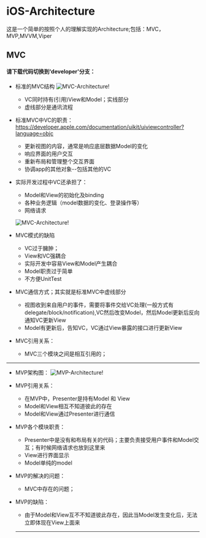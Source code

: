 # iOS-Architecture
这是一个简单的按照个人的理解实现的Architecture;包括：MVC，MVP,MVVM,Viper

## MVC
#### 请下载代码切换到‘developer'分支：
- 标准的MVC结构
![MVC-Architecture!](https://github.com/iOS-Architecture-Module/iOS-Architecture/blob/master/mvc.png "MVC-Architecture")
  - VC同时持有(引用)View和Model；实线部分
  - 虚线部分是通讯流程

- 标准MVC中VC的职责：https://developer.apple.com/documentation/uikit/uiviewcontroller?language=objc
  - 更新视图的内容，通常是响应底层数据Model的变化
  - 响应界面的用户交互
  - 重新布局和管理整个交互界面
  - 协调app的其他对象--包括其他的VC
 
- 实际开发过程中VC还承担了：
  - Model和View的初始化及binding
  - 各种业务逻辑（model数据的变化、登录操作等）
  - 网络请求
  
  ![MVC-Architecture!](https://github.com/iOS-Architecture-Module/iOS-Architecture/blob/master/mvc-real.png "MVC-Architecture")
- MVC模式的缺陷
  - VC过于臃肿；
  - View和VC强耦合
  - 实际开发中容易View和Model产生耦合
  - Model职责过于简单
  - 不方便UnitTest
  
- MVC通信方式；其实就是标准MVC中虚线部分
  - 视图收到来自用户的事件，需要将事件交给VC处理(一般方式有delegate/block/notification),VC然后改变Model，然后Model更新后反向通知VC更新View
  - Model有更新后，告知VC，VC通过View暴露的接口进行更新View
  
- MVC引用关系：
  - MVC三个模块之间是相互引用的；
  
***

- MVP架构图：
![MVP-Architecture!](https://github.com/iOS-Architecture-Module/iOS-Architecture/blob/master/mvp.png "MVP-Architecture")


- MVP引用关系：

  - 在MVP中，Presenter是持有Model 和 View
  - Model和View相互不知道彼此的存在
  - Model和View通过Presenter进行通信

- MVP各个模块职责：
  - Presenter中是没有和布局有关的代码；主要负责接受用户事件和Model交互；有时候网络请求也放到这里来
  - View进行界面显示
  - Model单纯的model

- MVP的解决的问题：
  - MVC中存在的问题；

- MVP的缺陷：
  - 由于Model和View互不不知道彼此存在，因此当Model发生变化后，无法立即体现在View上面来
  
  ***
  
  

